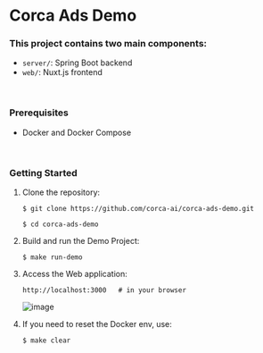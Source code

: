 # Corca Ads Demo

### This project contains two main components:

- `server/`: Spring Boot backend
- `web/`: Nuxt.js frontend

</br>

### Prerequisites

- Docker and Docker Compose

</br>

### Getting Started

1. Clone the repository:

   ```shell
   $ git clone https://github.com/corca-ai/corca-ads-demo.git

   $ cd corca-ads-demo
   ```

2. Build and run the Demo Project:

   ```shell
   $ make run-demo
   ```

3. Access the Web application:

   ```shell
   http://localhost:3000   # in your browser
   ```

   ![image](https://github.com/user-attachments/assets/72fbbeb4-15e7-4ab5-830e-325ddea00d02)


4. If you need to reset the Docker env, use:
   ```shell
   $ make clear
   ```
